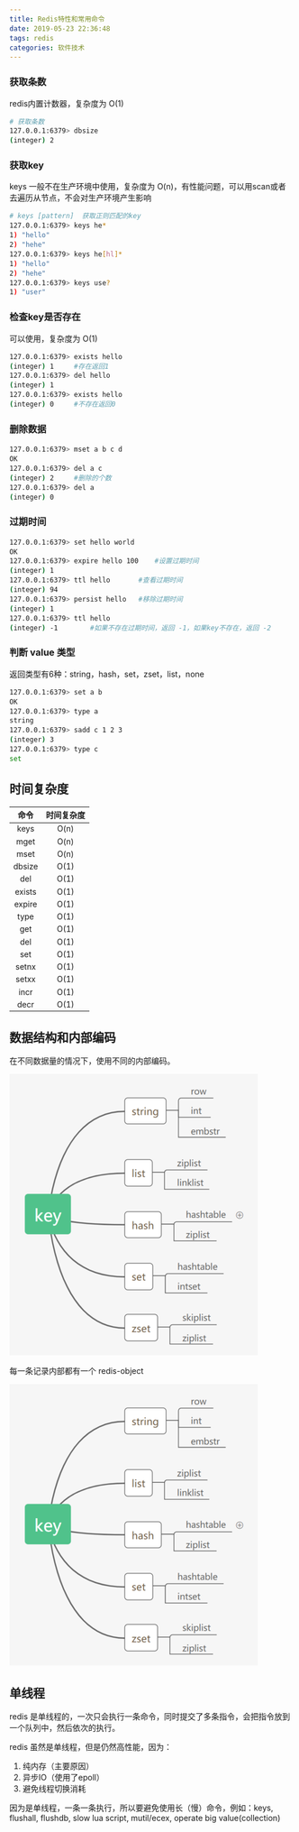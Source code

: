 ```yaml
---
title: Redis特性和常用命令
date: 2019-05-23 22:36:48
tags: redis
categories: 软件技术
---
```


### 获取条数

redis内置计数器，复杂度为 O(1)

```bash
# 获取条数
127.0.0.1:6379> dbsize
(integer) 2
```

### 获取key

keys 一般不在生产环境中使用，复杂度为 O(n)，有性能问题，可以用scan或者去遍历从节点，不会对生产环境产生影响

```bash
# keys [pattern]  获取正则匹配的key
127.0.0.1:6379> keys he*
1) "hello"
2) "hehe"
127.0.0.1:6379> keys he[hl]*
1) "hello"
2) "hehe"
127.0.0.1:6379> keys use?
1) "user"
```

### 检查key是否存在

可以使用，复杂度为 O(1)

```bash
127.0.0.1:6379> exists hello
(integer) 1     #存在返回1
127.0.0.1:6379> del hello
(integer) 1
127.0.0.1:6379> exists hello
(integer) 0     #不存在返回0
```

### 删除数据

```bash
127.0.0.1:6379> mset a b c d
OK
127.0.0.1:6379> del a c
(integer) 2     #删除的个数
127.0.0.1:6379> del a
(integer) 0
```

### 过期时间

```bash
127.0.0.1:6379> set hello world
OK
127.0.0.1:6379> expire hello 100    #设置过期时间
(integer) 1
127.0.0.1:6379> ttl hello       #查看过期时间
(integer) 94
127.0.0.1:6379> persist hello   #移除过期时间
(integer) 1
127.0.0.1:6379> ttl hello
(integer) -1        #如果不存在过期时间，返回 -1，如果key不存在，返回 -2
```

### 判断 value 类型

返回类型有6种：string，hash，set，zset，list，none

```bash
127.0.0.1:6379> set a b
OK
127.0.0.1:6379> type a
string
127.0.0.1:6379> sadd c 1 2 3
(integer) 3
127.0.0.1:6379> type c
set
```

## 时间复杂度

命令   | 时间复杂度
:-----:|:------:
keys   |  O(n)
mget   |  O(n)
mset   |  O(n)
dbsize |  O(1)
del    |  O(1)
exists |  O(1)
expire |  O(1)
type   |  O(1)
get    |  O(1)
del    |  O(1)
set    |  O(1)
setnx  |  O(1)
setxx  |  O(1)
incr   |  O(1)
decr   |  O(1)

## 数据结构和内部编码

在不同数据量的情况下，使用不同的内部编码。

![redis-1](/images/2019/redis-1.png)

每一条记录内部都有一个 redis-object

![redis-1](/images/2019/redis-1.png)

## 单线程

redis 是单线程的，一次只会执行一条命令，同时提交了多条指令，会把指令放到一个队列中，然后依次的执行。

redis 虽然是单线程，但是仍然高性能，因为：

1. 纯内存（主要原因）
2. 异步IO（使用了epoll）
3. 避免线程切换消耗

因为是单线程，一条一条执行，所以要避免使用长（慢）命令，例如：keys, flushall, flushdb, slow lua script, mutil/ecex, operate big value(collection)